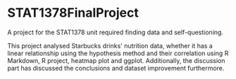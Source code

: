 # STAT1378FinalProject
A project for the STAT1378 unit required finding data and self-questioning. 

This project analysed Starbucks drinks' nutrition data, whether it has a linear relationship using the hypothesis method and their correlation using R Markdown, R project, heatmap plot and ggplot. Additionally, the discussion part has discussed the conclusions and dataset improvement furthermore.
